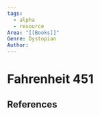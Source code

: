 ```yaml
---
tags:
  - alpha
  - resource
Area: "[[Books]]"
Genre: Dystopian
Author:
---
```

# Fahrenheit 451



## References



